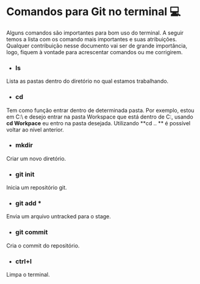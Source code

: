 # Comandos para Git no terminal :computer:



Alguns comandos são importantes para bom uso do terminal. A seguir temos a lista com os comando mais importantes e suas atribuições. Qualquer contribuição nesse documento vai ser de grande importância, logo, fiquem à vontade para acrescentar comandos ou me corrigirem.



- ### ls 

Lista as pastas dentro do diretório no qual estamos trabalhando. 

- ### cd

Tem como função entrar dentro de determinada pasta. Por exemplo, estou em C:\ e desejo entrar na pasta Workspace que está dentro de C:\, usando **cd Workpace** eu entro na pasta desejada. Utilizando **cd  .. ** é possível voltar ao nível anterior.

- ### mkdir 

Criar um novo diretório. 

- ### git init

Inicia um repositório git.

- ### git add *

Envia um arquivo untracked para o stage.

- ### git commit 

Cria o commit do repositório.

- ### ctrl+l 

Limpa o terminal.

